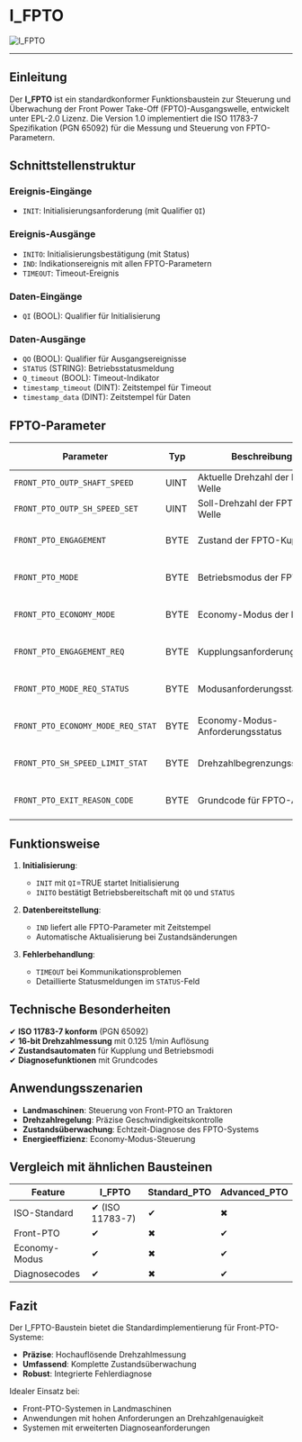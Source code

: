 # I_FPTO

![I_FPTO](https://github.com/user-attachments/assets/a0e9bd68-8b01-45be-aa48-e5e75d774d2b)

* * * * * * * * * *

## Einleitung
Der **I_FPTO** ist ein standardkonformer Funktionsbaustein zur Steuerung und Überwachung der Front Power Take-Off (FPTO)-Ausgangswelle, entwickelt unter EPL-2.0 Lizenz.
Die Version 1.0 implementiert die ISO 11783-7 Spezifikation (PGN 65092) für die Messung und Steuerung von FPTO-Parametern.

## Schnittstellenstruktur

### **Ereignis-Eingänge**
- `INIT`: Initialisierungsanforderung (mit Qualifier `QI`)

### **Ereignis-Ausgänge**
- `INITO`: Initialisierungsbestätigung (mit Status)
- `IND`: Indikationsereignis mit allen FPTO-Parametern
- `TIMEOUT`: Timeout-Ereignis

### **Daten-Eingänge**
- `QI` (BOOL): Qualifier für Initialisierung

### **Daten-Ausgänge**
- `QO` (BOOL): Qualifier für Ausgangsereignisse
- `STATUS` (STRING): Betriebsstatusmeldung
- `Q_timeout` (BOOL): Timeout-Indikator
- `timestamp_timeout` (DINT): Zeitstempel für Timeout
- `timestamp_data` (DINT): Zeitstempel für Daten

## FPTO-Parameter

| Parameter | Typ | Beschreibung | SPN | Bit-Länge | Skalierung |
|-----------|------|--------------|-----|-----------|------------|
| `FRONT_PTO_OUTP_SHAFT_SPEED` | UINT | Aktuelle Drehzahl der FPTO-Welle | 1882 | 16 | 0.125 1/min/bit |
| `FRONT_PTO_OUTP_SH_SPEED_SET` | UINT | Soll-Drehzahl der FPTO-Welle | 1884 | 16 | 0.125 1/min/bit |
| `FRONT_PTO_ENGAGEMENT` | BYTE | Zustand der FPTO-Kupplung | 1888 | 2 | 4 Zustände/2 bit |
| `FRONT_PTO_MODE` | BYTE | Betriebsmodus der FPTO | 1889 | 2 | 4 Zustände/2 bit |
| `FRONT_PTO_ECONOMY_MODE` | BYTE | Economy-Modus der FPTO | 1891 | 2 | 4 Zustände/2 bit |
| `FRONT_PTO_ENGAGEMENT_REQ` | BYTE | Kupplungsanforderungsstatus | 5152 | 2 | 4 Zustände/2 bit |
| `FRONT_PTO_MODE_REQ_STATUS` | BYTE | Modusanforderungsstatus | 5153 | 2 | 4 Zustände/2 bit |
| `FRONT_PTO_ECONOMY_MODE_REQ_STAT` | BYTE | Economy-Modus-Anforderungsstatus | 5154 | 2 | 4 Zustände/2 bit |
| `FRONT_PTO_SH_SPEED_LIMIT_STAT` | BYTE | Drehzahlbegrenzungsstatus | 5155 | 3 | 8 Zustände/3 bit |
| `FRONT_PTO_EXIT_REASON_CODE` | BYTE | Grundcode für FPTO-Ausfall | 5817 | 6 | 64 Zustände/6 bit |

## Funktionsweise

1. **Initialisierung**:
   - `INIT` mit `QI`=TRUE startet Initialisierung
   - `INITO` bestätigt Betriebsbereitschaft mit `QO` und `STATUS`

2. **Datenbereitstellung**:
   - `IND` liefert alle FPTO-Parameter mit Zeitstempel
   - Automatische Aktualisierung bei Zustandsänderungen

3. **Fehlerbehandlung**:
   - `TIMEOUT` bei Kommunikationsproblemen
   - Detaillierte Statusmeldungen im `STATUS`-Feld

## Technische Besonderheiten

✔ **ISO 11783-7 konform** (PGN 65092)  
✔ **16-bit Drehzahlmessung** mit 0.125 1/min Auflösung  
✔ **Zustandsautomaten** für Kupplung und Betriebsmodi  
✔ **Diagnosefunktionen** mit Grundcodes  

## Anwendungsszenarien

- **Landmaschinen**: Steuerung von Front-PTO an Traktoren
- **Drehzahlregelung**: Präzise Geschwindigkeitskontrolle
- **Zustandsüberwachung**: Echtzeit-Diagnose des FPTO-Systems
- **Energieeffizienz**: Economy-Modus-Steuerung

## Vergleich mit ähnlichen Bausteinen

| Feature        | I_FPTO | Standard_PTO | Advanced_PTO |
|---------------|--------|--------------|--------------|
| ISO-Standard  | ✔ (ISO 11783-7) | ✔ | ✖ |
| Front-PTO     | ✔ | ✖ | ✔ |
| Economy-Modus | ✔ | ✖ | ✔ |
| Diagnosecodes | ✔ | ✖ | ✔ |

## Fazit

Der I_FPTO-Baustein bietet die Standardimplementierung für Front-PTO-Systeme:

- **Präzise**: Hochauflösende Drehzahlmessung
- **Umfassend**: Komplette Zustandsüberwachung
- **Robust**: Integrierte Fehlerdiagnose

Idealer Einsatz bei:
- Front-PTO-Systemen in Landmaschinen
- Anwendungen mit hohen Anforderungen an Drehzahlgenauigkeit
- Systemen mit erweiterten Diagnoseanforderungen

